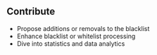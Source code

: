 ## Contribute

- Propose additions or removals to the blacklist
- Enhance blacklist or whitelist processing
- Dive into statistics and data analytics
